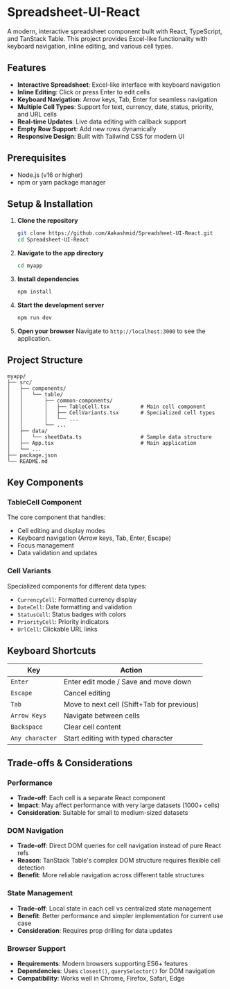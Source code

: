 # Spreadsheet-UI-React

A modern, interactive spreadsheet component built with React, TypeScript, and TanStack Table. This project provides Excel-like functionality with keyboard navigation, inline editing, and various cell types.

##  Features

- **Interactive Spreadsheet**: Excel-like interface with keyboard navigation
- **Inline Editing**: Click or press Enter to edit cells
- **Keyboard Navigation**: Arrow keys, Tab, Enter for seamless navigation
- **Multiple Cell Types**: Support for text, currency, date, status, priority, and URL cells
- **Real-time Updates**: Live data editing with callback support
- **Empty Row Support**: Add new rows dynamically
- **Responsive Design**: Built with Tailwind CSS for modern UI

##  Prerequisites

- Node.js (v16 or higher)
- npm or yarn package manager

##  Setup & Installation

1. **Clone the repository**
   ```bash
   git clone https://github.com/Aakashmid/Spreadsheet-UI-React.git
   cd Spreadsheet-UI-React
   ```

2. **Navigate to the app directory**
   ```bash
   cd myapp
   ```

3. **Install dependencies**
   ```bash
   npm install
   ```

4. **Start the development server**
   ```bash
   npm run dev
   ```

5. **Open your browser**
   Navigate to `http://localhost:3000` to see the application.

##  Project Structure

```
myapp/
├── src/
│   ├── components/
│   │   └── table/
│   │       ├── common-components/
│   │       │   ├── TableCell.tsx          # Main cell component
│   │       │   ├── CellVariants.tsx       # Specialized cell types
│   │       │   └── ...
│   │       └── ...
│   ├── data/
│   │   └── sheetData.ts                   # Sample data structure
│   ├── App.tsx                            # Main application
│   └── ...
├── package.json
└── README.md
```

##  Key Components

### TableCell Component
The core component that handles:
- Cell editing and display modes
- Keyboard navigation (Arrow keys, Tab, Enter, Escape)
- Focus management
- Data validation and updates

### Cell Variants
Specialized components for different data types:
- `CurrencyCell`: Formatted currency display
- `DateCell`: Date formatting and validation
- `StatusCell`: Status badges with colors
- `PriorityCell`: Priority indicators
- `UrlCell`: Clickable URL links

##  Keyboard Shortcuts

| Key | Action |
|-----|--------|
| `Enter` | Enter edit mode / Save and move down |
| `Escape` | Cancel editing |
| `Tab` | Move to next cell (Shift+Tab for previous) |
| `Arrow Keys` | Navigate between cells |
| `Backspace` | Clear cell content |
| `Any character` | Start editing with typed character |

## Trade-offs & Considerations

### Performance
- **Trade-off**: Each cell is a separate React component
- **Impact**: May affect performance with very large datasets (1000+ cells)
- **Consideration**: Suitable for small to medium-sized datasets

### DOM Navigation
- **Trade-off**: Direct DOM queries for cell navigation instead of pure React refs
- **Reason**: TanStack Table's complex DOM structure requires flexible cell detection
- **Benefit**: More reliable navigation across different table structures

### State Management
- **Trade-off**: Local state in each cell vs centralized state management
- **Benefit**: Better performance and simpler implementation for current use case
- **Consideration**: Requires prop drilling for data updates

### Browser Support
- **Requirements**: Modern browsers supporting ES6+ features
- **Dependencies**: Uses `closest()`, `querySelector()` for DOM navigation
- **Compatibility**: Works well in Chrome, Firefox, Safari, Edge






